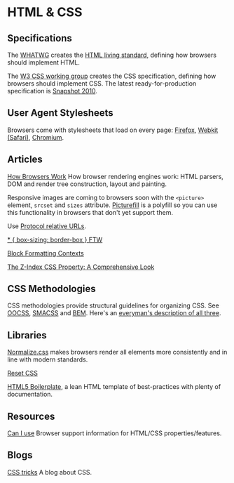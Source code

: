 HTML & CSS
=

## Specifications

The [WHATWG](http://www.whatwg.org/specs/web-apps/current-work/multipage/) creates the [HTML living standard](http://www.whatwg.org/specs/web-apps/current-work/multipage/), defining how browsers should implement HTML.

The [W3 CSS working group](http://www.w3.org/Style/CSS/members) creates the CSS specification, defining how browsers should implement CSS. The latest ready-for-production specification is [Snapshot 2010](http://www.w3.org/TR/css-2010/).

## User Agent Stylesheets

Browsers come with stylesheets that load on every page: [Firefox](http://mxr.mozilla.org/mozilla-central/source/layout/style/html.css), [Webkit (Safari)](http://trac.webkit.org/browser/trunk/Source/WebCore/css/html.css), [Chromium](https://code.google.com/p/chromium/codesearch#chromium/src/third_party/WebKit/Source/core/css/html.css).

## Articles

[How Browsers Work](http://www.html5rocks.com/en/tutorials/internals/howbrowserswork/) How browser rendering engines work: HTML parsers, DOM and render tree construction, layout and painting.

Responsive images are coming to browsers soon with the `<picture>` element, `srcset` and `sizes` attribute. [Picturefill](http://scottjehl.github.io/picturefill/) is a polyfill so you can use this functionality in browsers that don't yet support them.

Use [Protocol relative URLs](http://www.paulirish.com/2010/the-protocol-relative-url/).

[* { box-sizing: border-box } FTW](http://www.paulirish.com/2012/box-sizing-border-box-ftw/)

[Block Formatting Contexts](http://www.yuiblog.com/blog/2010/05/19/css-101-block-formatting-contexts/)

[The Z-Index CSS Property: A Comprehensive Look](http://www.smashingmagazine.com/2009/09/15/the-z-index-css-property-a-comprehensive-look/)

## CSS Methodologies

CSS methodologies provide structural guidelines for organizing CSS. See [OOCSS](http://oocss.org/), [SMACSS](http://smacss.com/) and [BEM](http://bem.info/method/definitions/). Here's an [everyman's description of all three](http://justinmarsan.com/css-methodology-and-frameworks/).

## Libraries

[Normalize.css](http://necolas.github.io/normalize.css/) makes browsers render all elements more consistently and in line with modern standards.

[Reset CSS](http://meyerweb.com/eric/tools/css/reset/)

[HTML5 Boilerplate](http://html5boilerplate.com/), a lean HTML template of best-practices with plenty of documentation.

## Resources

[Can I use](http://caniuse.com/) Browser support information for HTML/CSS properties/features.

## Blogs

[CSS tricks](http://css-tricks.com) A blog about CSS.